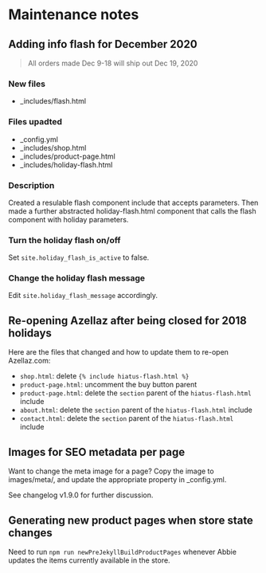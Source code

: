 # Maintenance notes

## Adding info flash for December 2020

> All orders made Dec 9-18 will ship out Dec 19, 2020

### New files

- \_includes/flash.html

### Files upadted

- \_config.yml
- \_includes/shop.html
- \_includes/product-page.html
- \_includes/holiday-flash.html

### Description

Created a resulable flash component include that accepts parameters. Then made a further abstracted holiday-flash.html component that calls the flash component with holiday parameters.

### Turn the holiday flash on/off

Set `site.holiday_flash_is_active` to false.

### Change the holiday flash message

Edit `site.holiday_flash_message` accordingly.

## Re-opening Azellaz after being closed for 2018 holidays

Here are the files that changed and how to update them to re-open Azellaz.com:

- `shop.html`: delete `{% include hiatus-flash.html %}`
- `product-page.html`: uncomment the buy button parent
- `product-page.html`: delete the `section` parent of the `hiatus-flash.html` include
- `about.html`: delete the `section` parent of the `hiatus-flash.html` include
- `contact.html`: delete the `section` parent of the `hiatus-flash.html` include

## Images for SEO metadata per page

Want to change the meta image for a page? Copy the image to images/meta/, and update the appropriate property in \_config.yml.

See changelog v1.9.0 for further discussion.

## Generating new product pages when store state changes

Need to run `npm run newPreJekyllBuildProductPages` whenever Abbie updates the items currently available in the store.
